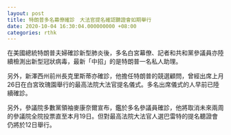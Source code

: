 ```yaml
---
layout: post
title: 特朗普多名幕僚確診　大法官提名確認聽證會如期舉行
date: 2020-10-04 16:30:04.000000000 +08:00
categories: rthk
---
```


在美國總統特朗普夫婦確診新型肺炎後，多名白宮幕僚、記者和共和黨參議員亦陸續檢測出新型冠狀病毒，最新「中招」的是特朗普一名私人助理。

另外，新澤西州前州長克里斯蒂亦確診，他擔任特朗普的競選顧問，曾經出席上月26日在白宮玫瑰園舉行的最高法院大法官提名儀式。多名出席儀式的人早前已陸續確診。

另外，參議院多數黨領袖麥康奈爾宣布，鑑於多名參議員確診，他將取消未來兩周的參議院全院投票直至本月19日。但對最高法院大法官人選巴雷特的提名聽證會仍將於12日舉行。
